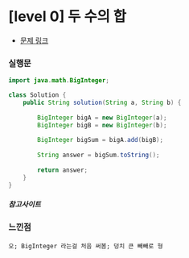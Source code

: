 # [level 0] 두 수의 합

* [문제 링크](https://school.programmers.co.kr/learn/courses/30/lessons/181846)


### 실행문
```java
import java.math.BigInteger; 

class Solution {
    public String solution(String a, String b) {
        
        BigInteger bigA = new BigInteger(a);
        BigInteger bigB = new BigInteger(b);
        
        BigInteger bigSum = bigA.add(bigB);
        
        String answer = bigSum.toString();
        
        return answer;
    }
}
```

##### 참고사이트


### 느낀점
```
오; BigInteger 라는걸 처음 써봄; 덩치 큰 빼빼로 형
``` 